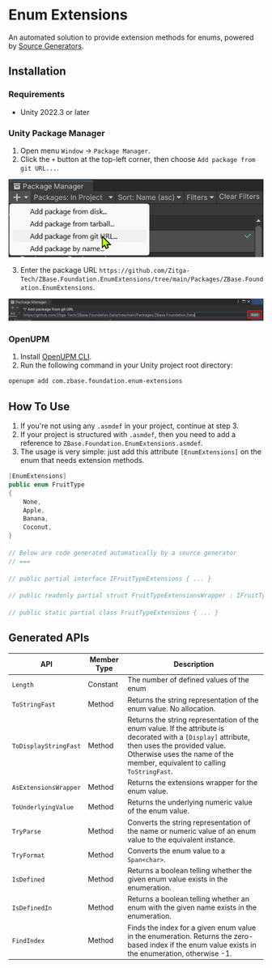 # Enum Extensions

An automated solution to provide extension methods for enums, powered by [Source Generators](https://docs.microsoft.com/en-us/dotnet/csharp/roslyn-sdk/source-generators-overview).

## Installation

### Requirements

- Unity 2022.3 or later

### Unity Package Manager

1. Open menu `Window` -> `Package Manager`.
2. Click the `+` button at the top-left corner, then choose `Add package from git URL...`.

![add package by git url](imgs/add-package-by-git-url-1.png)

3. Enter the package URL `https://github.com/Zitga-Tech/ZBase.Foundation.EnumExtensions/tree/main/Packages/ZBase.Foundation.EnumExtensions`.

![enter git url then press add button](imgs/add-package-by-git-url-2.png)

### OpenUPM

1. Install [OpenUPM CLI](https://openupm.com/docs/getting-started.html#installing-openupm-cli).
2. Run the following command in your Unity project root directory:

```sh
openupm add com.zbase.foundation.enum-extensions
```

## How To Use

1. If you're not using any `.asmdef` in your project, continue at step 3.
2. If your project is structured with `.asmdef`, then you need to add a reference to `ZBase.Foundation.EnumExtensions.asmdef`.
3. The usage is very simple: just add this attribute `[EnumExtensions]` on the enum that needs extension methods.

```cs
[EnumExtensions]
public enum FruitType
{
    None,
    Apple,
    Banana,
    Coconut,
}

// Below are code generated automatically by a source generator
// ===

// public partial interface IFruitTypeExtensions { ... }

// public readonly partial struct FruitTypeExtensionsWrapper : IFruitTypeExtensions { ... }

// public static partial class FruitTypeExtensions { ... }

```

## Generated APIs

| API | Member Type | Description |
| --- | ----------- | ----------- |
| `Length` | Constant | The number of defined values of the enum |
| `ToStringFast` | Method | Returns the string representation of the enum value. No allocation. |
| `ToDisplayStringFast` | Method | Returns the string representation of the enum value. If the attribute is decorated with a `[Display]` attribute, then uses the provided value. Otherwise uses the name of the member, equivalent to calling `ToStringFast`. |
| `AsExtensionsWrapper` | Method | Returns the extensions wrapper for the enum value. |
| `ToUnderlyingValue` | Method | Returns the underlying numeric value of the enum value. |
| `TryParse` | Method | Converts the string representation of the name or numeric value of an enum value to the equivalent instance. |
| `TryFormat` | Method | Converts the enum value to a `Span<char>`. |
| `IsDefined` | Method | Returns a boolean telling whether the given enum value exists in the enumeration. |
| `IsDefinedIn` | Method | Returns a boolean telling whether an enum with the given name exists in the enumeration. |
| `FindIndex` | Method | Finds the index for a given enum value in the enumeration. Returns the zero-based index if the enum value exists in the enumeration, otherwise -1. |
